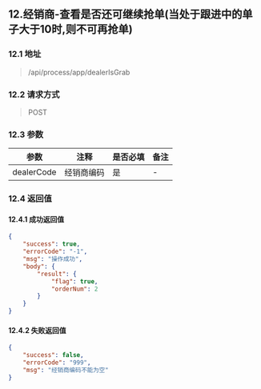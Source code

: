 ## 12.经销商-查看是否还可继续抢单(当处于跟进中的单子大于10时,则不可再抢单)

### 12.1 地址
> /api/process/app/dealerIsGrab

### 12.2 请求方式
> POST

### 12.3 参数

|  参数   | 注释  |是否必填  |备注  |
|  ----  | ----  |----  |----  |
| dealerCode  | 经销商编码 | 是 | -

### 12.4 返回值

#### 12.4.1 成功返回值

```json
{
    "success": true,
    "errorCode": "-1",
    "msg": "操作成功",
    "body": {
        "result": {
            "flag": true,
            "orderNum": 2
        }
    }
}
```
#### 12.4.2 失败返回值

```json
{
    "success": false,
    "errorCode": "999",
    "msg": "经销商编码不能为空"
}
```